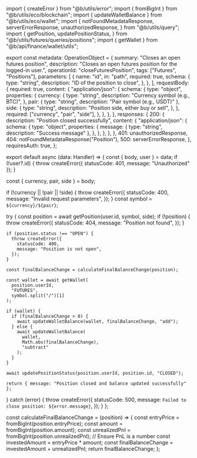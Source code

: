 import { createError } from "@b/utils/error";
import { fromBigInt } from "@b/utils/eco/blockchain";
import { updateWalletBalance } from "@b/utils/eco/wallet";
import {
  notFoundMetadataResponse,
  serverErrorResponse,
  unauthorizedResponse,
} from "@b/utils/query";
import {
  getPosition,
  updatePositionStatus,
} from "@b/utils/futures/queries/positions";
import { getWallet } from "@b/api/finance/wallet/utils";

export const metadata: OperationObject = {
  summary: "Closes an open futures position",
  description: "Closes an open futures position for the logged-in user.",
  operationId: "closeFuturesPosition",
  tags: ["Futures", "Positions"],
  parameters: [
    {
      name: "id",
      in: "path",
      required: true,
      schema: {
        type: "string",
        description: "ID of the position to close",
      },
    },
  ],
  requestBody: {
    required: true,
    content: {
      "application/json": {
        schema: {
          type: "object",
          properties: {
            currency: {
              type: "string",
              description: "Currency symbol (e.g., BTC)",
            },
            pair: { type: "string", description: "Pair symbol (e.g., USDT)" },
            side: {
              type: "string",
              description: "Position side, either buy or sell",
            },
          },
          required: ["currency", "pair", "side"],
        },
      },
    },
  },
  responses: {
    200: {
      description: "Position closed successfully",
      content: {
        "application/json": {
          schema: {
            type: "object",
            properties: {
              message: { type: "string", description: "Success message" },
            },
          },
        },
      },
    },
    401: unauthorizedResponse,
    404: notFoundMetadataResponse("Position"),
    500: serverErrorResponse,
  },
  requiresAuth: true,
};

export default async (data: Handler) => {
  const { body, user } = data;
  if (!user?.id) {
    throw createError({ statusCode: 401, message: "Unauthorized" });
  }

  const { currency, pair, side } = body;

  if (!currency || !pair || !side) {
    throw createError({
      statusCode: 400,
      message: "Invalid request parameters",
    });
  }
  const symbol = `${currency}/${pair}`;

  try {
    const position = await getPosition(user.id, symbol, side);
    if (!position) {
      throw createError({
        statusCode: 404,
        message: "Position not found",
      });
    }

    if (position.status !== "OPEN") {
      throw createError({
        statusCode: 400,
        message: "Position is not open",
      });
    }

    const finalBalanceChange = calculateFinalBalanceChange(position);

    const wallet = await getWallet(
      position.userId,
      "FUTURES",
      symbol.split("/")[1]
    );

    if (wallet) {
      if (finalBalanceChange > 0) {
        await updateWalletBalance(wallet, finalBalanceChange, "add");
      } else {
        await updateWalletBalance(
          wallet,
          Math.abs(finalBalanceChange),
          "subtract"
        );
      }
    }

    await updatePositionStatus(position.userId, position.id, "CLOSED");

    return { message: "Position closed and balance updated successfully" };
  } catch (error) {
    throw createError({
      statusCode: 500,
      message: `Failed to close position: ${error.message}`,
    });
  }
};

const calculateFinalBalanceChange = (position) => {
  const entryPrice = fromBigInt(position.entryPrice);
  const amount = fromBigInt(position.amount);
  const unrealizedPnl = fromBigInt(position.unrealizedPnl); // Ensure PnL is a number
  const investedAmount = entryPrice * amount;
  const finalBalanceChange = investedAmount + unrealizedPnl;
  return finalBalanceChange;
};
